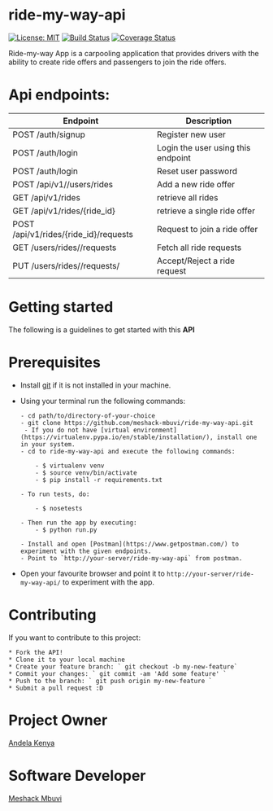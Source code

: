 # ride-my-way-api
[![License: MIT](https://img.shields.io/badge/License-MIT-yellow.svg)](https://opensource.org/licenses/MIT) [![Build Status](https://travis-ci.org/meshack-mbuvi/ride-my-way-api.svg?branch=develop)](https://travis-ci.org/meshack-mbuvi/ride-my-way-api) [![Coverage Status](https://coveralls.io/repos/github/meshack-mbuvi/ride-my-way-api/badge.svg?branch=develop)](https://coveralls.io/github/meshack-mbuvi/ride-my-way-api?branch=develop)

Ride-my-way App is a carpooling application that provides drivers with the ability to create ride offers and passengers to join the ride offers.

# Api endpoints:

| Endpoint | Description |
| --- | --- |
| POST /auth/signup | Register new user
| POST /auth/login | Login the user using this endpoint
| POST /auth/login | Reset user password
| POST /api/v1//users/rides | Add a new ride offer
| GET /api/v1/rides | retrieve all rides
| GET /api/v1/rides/{ride_id} | retrieve a single ride offer
| POST /api/v1/rides/{ride_id}/requests | Request to join a ride offer
| GET /users/rides/<rideId>/requests | Fetch all ride requests
| PUT /users/rides/<rideId>/requests/<requestId> | Accept/Reject a ride request



# Getting started
The following is a guidelines to get started with this **API**

# Prerequisites
* Install [git](https://gist.github.com/derhuerst/1b15ff4652a867391f03) if it is not installed in your machine.
* Using your terminal run the following commands:
    ```
    - cd path/to/directory-of-your-choice
    - git clone https://github.com/meshack-mbuvi/ride-my-way-api.git
	 - If you do not have [virtual environment](https://virtualenv.pypa.io/en/stable/installation/), install one in your system.
   - cd to ride-my-way-api and execute the following commands:
        
        - $ virtualenv venv 
        - $ source venv/bin/activate
        - $ pip install -r requirements.txt
        
   - To run tests, do:
   
        - $ nosetests
   
   - Then run the app by executing:
        - $ python run.py
        
   - Install and open [Postman](https://www.getpostman.com/) to experiment with the given endpoints.
   - Point to `http://your-server/ride-my-way-api` from postman.
    ```

* Open your favourite browser and point it to ` http://your-server/ride-my-way-api/ ` to experiment with the app.

# Contributing
If you want to contribute to this project:

    * Fork the API!
    * Clone it to your local machine
    * Create your feature branch: ` git checkout -b my-new-feature`
    * Commit your changes: ` git commit -am 'Add some feature' `
    * Push to the branch: ` git push origin my-new-feature `
    * Submit a pull request :D

# Project Owner
   [Andela Kenya](https://www.andela.com/about-us/)

# Software Developer
   [Meshack Mbuvi](https://www.github.com/meshack-mbuvi)



